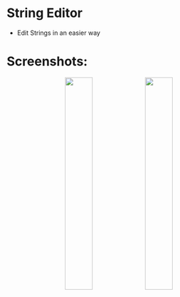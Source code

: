 # String Editor
- Edit Strings in an easier way

# Screenshots:
<div align="center">
<img style="width: 35%" src="https://github.com/raredeveloperofc/StringEditor/blob/master/screenshots/screenshot_1.jpg">
<img style="width: 35%" src="https://github.com/raredeveloperofc/StringEditor/blob/master/screenshots/screenshot_2.jpg">
</div>
